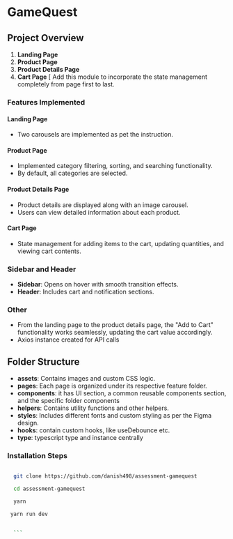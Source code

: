 # GameQuest

## Project Overview


1. **Landing Page**
2. **Product Page**
3. **Product Details Page**
4. **Cart Page**  [ Add this module to incorporate the state management completely from page first to last. 

### Features Implemented

#### Landing Page
- Two carousels are implemented as pet the instruction.

#### Product Page
- Implemented category filtering, sorting, and searching functionality.
- By default, all categories are selected.
  

#### Product Details Page
- Product details are displayed along with an image carousel.
- Users can view detailed information about each product.

#### Cart Page
- State management for adding items to the cart, updating quantities, and viewing cart contents.

### Sidebar and Header
- **Sidebar**: Opens on hover with smooth transition effects.
- **Header**: Includes cart and notification sections.

### Other
- From the landing page to the product details page, the "Add to Cart" functionality works seamlessly, updating the cart value accordingly.
- Axios instance created for API calls

## Folder Structure

- **assets**: Contains images and custom CSS logic.
- **pages**: Each page is organized under its respective feature folder.
- **components**: it has UI section, a common reusable components section, and the specific folder components
- **helpers**: Contains utility functions and other helpers.
- **styles**: Includes different fonts and custom styling as per the Figma design.
- **hooks**:  contain custom hooks, like useDebounce etc.
- **type**: typescript type and instance centrally

### Installation Steps

  ```bash

    git clone https://github.com/danish498/assessment-gamequest

    cd assessment-gamequest

    yarn

   yarn run dev
    

    ```

